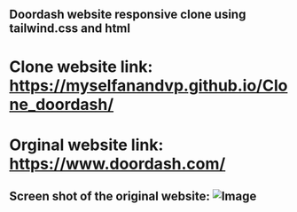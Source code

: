 ## Doordash website responsive clone using tailwind.css and html

# Clone website link: https://myselfanandvp.github.io/Clone_doordash/

# Orginal website link: https://www.doordash.com/ 

## Screen shot of the original website: ![Image](https://github.com/user-attachments/assets/87041d23-c80f-4855-aedf-80032fb6ec1b)
